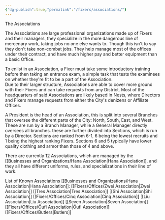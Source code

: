 ```yaml
---
{"dg-publish":true,"permalink":"/fixers/associations/"}
---
```


The Associations

The Associations are large professional organizations made up of Fixers and their managers, they specialize in the more dangerous line of mercenary work, taking jobs no one else wants to. Though this isn't to say they don't take non-combat jobs. They help manage most of the offices under their contract, and have much higher pay and better equipment than a basic Office.  
  
To enlist in an Association, a Fixer must take some introductory training before then taking an entrance exam, a simple task that tests the examinees on whether they're fit to be a part of the Association.  
Due to their larger structure, Associations are able to cover more ground with their Fixers and can take requests from any District. Most of the headquarters of said Associations are likely based in Nests, where Directors and Fixers manage requests from either the City's denizens or Affiliate Offices.  
  
A President is the head of an Association, this is split into several Branches that oversee the different parts of the City: North, South, East, and West. These are run by a Branch Manager, while a General Manager directly oversees all branches. these are further divided into Sections, which is run by a Director. Sections are ranked from 6-1, 6 being the lowest recruits and 1 being the highest ranking Fixers. Sections 6 and 5 typically have lower quality clothing and armor than those of 4 and above.  
  
There are currently 12 Associations, which are managed by the [[Businesses and Organizations/Hana Association\|Hana Association]], and they all have different uniforms, rules, and specializations in their line of work.

List of Known Associations
[[Businesses and Organizations/Hana Association\|Hana Association]]:
[[Fixers/Offices/Zwei Association\|Zwei Association]]
[[Tres Association\|Tres Association]]
[[Shi Association\|Shi Association]]
[[Fixers/Offices/Cinq Association\|Cinq Association]]
[[Liu Association\|Liu Association]]
[[Seven Association\|Seven Association]]
[[Fixers/Offices/Öufi Association\|Öufi Association]]
[[Fixers/Offices/Butlers\|Butlers]]